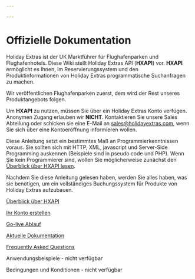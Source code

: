 ```yaml
---

---
```


# Offizielle Dokumentation

Holiday Extras ist der UK Marktführer für Flughafenparken und Flughafenhotels. Diese Wiki stellt Holiday Extras API (**HXAPI**) vor. **HXAPI** ermöglicht es Ihnen, im Reservierungssystem und den Produktinformationen von Holiday Extras programmatische Suchanfragen zu machen.

Wir veröffentlichen Flughafenparken zuerst, dem wird der Rest unseres Produktangebots folgen.

Um **HXAPI** zu nutzen, müssen Sie über ein Holiday Extras Konto verfügen. Anonymen Zugang erlauben wir **NICHT**. Kontaktieren Sie unsere Sales Abteilung oder schicken sie eine E-Mail an <sales@holidayextras.com>, wenn Sie sich über eine Kontoeröffnung informieren wollen.

Diese Anleitung setzt ein bestimmtes Maß an Programmierkenntnissen voraus. Sie sollten sich mit HTTP, XML, javascript und Server-Side Programming auskennen (Beispiele sind in pseudo code und PHP). Wenn Sie kein Programmierer sind, wollen Sie möglicherweise zunächst den [Überblick über HXAPI lesen](/nontechoverview).

Nachdem Sie diese Anleitung gelesen haben, werden Sie alles haben, was sie benötigen, um ein vollständiges Buchungssystem für Produkte von Holiday Extras aufzubauen.

[Überblick über HXAPI](/nontechoverview)

[Ihr Konto erstellen](/accounts)

[Go-live Ablauf](/golive)

[Aktuelle Dokumentation](intro)

[Frequently Asked Questions](/faq)

Anwendungsbeispiele - nicht verfügbar

Bedingungen und Konditionen - nicht verfügbar
